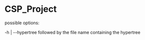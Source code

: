 # CSP_Project

possible options:

-h | --hypertree followed by the file name containing the hypertree

